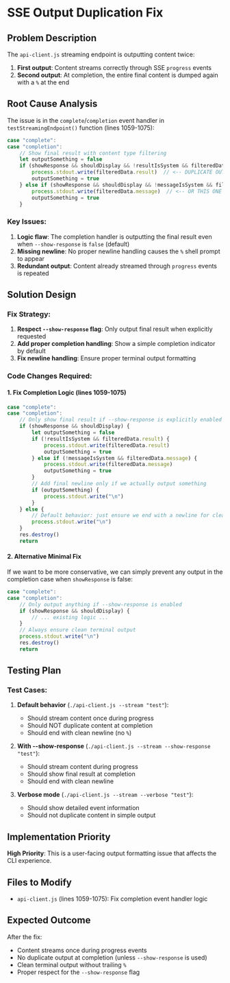 # SSE Output Duplication Fix

## Problem Description

The `api-client.js` streaming endpoint is outputting content twice:

1. **First output**: Content streams correctly through SSE `progress` events
2. **Second output**: At completion, the entire final content is dumped again with a `%` at the end

## Root Cause Analysis

The issue is in the `complete`/`completion` event handler in `testStreamingEndpoint()` function (lines 1059-1075):

```javascript
case "complete":
case "completion":
    // Show final result with content type filtering
    let outputSomething = false
    if (showResponse && shouldDisplay && !resultIsSystem && filteredData.result) {
        process.stdout.write(filteredData.result)  // <-- DUPLICATE OUTPUT
        outputSomething = true
    } else if (showResponse && shouldDisplay && !messageIsSystem && filteredData.message) {
        process.stdout.write(filteredData.message)  // <-- OR THIS ONE
        outputSomething = true
    }
```

### Key Issues:

1. **Logic flaw**: The completion handler is outputting the final result even when `--show-response` is `false` (default)
2. **Missing newline**: No proper newline handling causes the `%` shell prompt to appear
3. **Redundant output**: Content already streamed through `progress` events is repeated

## Solution Design

### Fix Strategy:

1. **Respect `--show-response` flag**: Only output final result when explicitly requested
2. **Add proper completion handling**: Show a simple completion indicator by default
3. **Fix newline handling**: Ensure proper terminal output formatting

### Code Changes Required:

#### 1. Fix Completion Logic (lines 1059-1075)

```javascript
case "complete":
case "completion":
    // Only show final result if --show-response is explicitly enabled
    if (showResponse && shouldDisplay) {
        let outputSomething = false
        if (!resultIsSystem && filteredData.result) {
            process.stdout.write(filteredData.result)
            outputSomething = true
        } else if (!messageIsSystem && filteredData.message) {
            process.stdout.write(filteredData.message)
            outputSomething = true
        }
        // Add final newline only if we actually output something
        if (outputSomething) {
            process.stdout.write("\n")
        }
    } else {
        // Default behavior: just ensure we end with a newline for clean terminal output
        process.stdout.write("\n")
    }
    res.destroy()
    return
```

#### 2. Alternative Minimal Fix

If we want to be more conservative, we can simply prevent any output in the completion case when `showResponse` is false:

```javascript
case "complete":
case "completion":
    // Only output anything if --show-response is enabled
    if (showResponse && shouldDisplay) {
        // ... existing logic ...
    }
    // Always ensure clean terminal output
    process.stdout.write("\n")
    res.destroy()
    return
```

## Testing Plan

### Test Cases:

1. **Default behavior** (`./api-client.js --stream "test"`):

    - Should stream content once during progress
    - Should NOT duplicate content at completion
    - Should end with clean newline (no `%`)

2. **With --show-response** (`./api-client.js --stream --show-response "test"`):

    - Should stream content during progress
    - Should show final result at completion
    - Should end with clean newline

3. **Verbose mode** (`./api-client.js --stream --verbose "test"`):
    - Should show detailed event information
    - Should not duplicate content in simple output

## Implementation Priority

**High Priority**: This is a user-facing output formatting issue that affects the CLI experience.

## Files to Modify

- `api-client.js` (lines 1059-1075): Fix completion event handler logic

## Expected Outcome

After the fix:

- Content streams once during progress events
- No duplicate output at completion (unless `--show-response` is used)
- Clean terminal output without trailing `%`
- Proper respect for the `--show-response` flag
